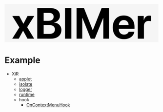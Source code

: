 <p align='center'>
<img src='../_images/logo.png' width='512px'/>
</p>

# Example

- XiR
  - [applet](./src/xir/applet.py)
  - [isolate](./src/xir/isolate.py)
  - [logger](./src/xir/logger.py)
  - [runtime](./src/xir/runtime.py)
  - hook
    - [OnContextMenuHook](./src/xir/hook/OnContextMenuHook.py)

